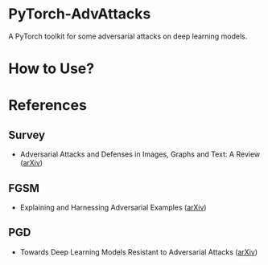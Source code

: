 # PyTorch-AdvAttacks
A PyTorch toolkit for some adversarial attacks on deep learning models.

# How to Use?

# References
## Survey
* Adversarial Attacks and Defenses in Images, Graphs and Text: A Review ([arXiv](https://arxiv.org/abs/1909.08072))
## FGSM
* Explaining and Harnessing Adversarial Examples ([arXiv](https://arxiv.org/abs/1412.6572))
## PGD
* Towards Deep Learning Models Resistant to Adversarial Attacks ([arXiv](https://arxiv.org/abs/1706.06083))
